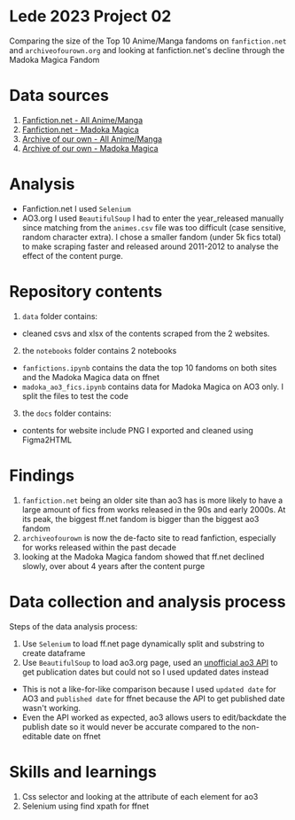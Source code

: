 # Lede 2023 Project 02
Comparing the size of the Top 10 Anime/Manga fandoms on `fanfiction.net` and `archiveofourown.org` and looking at fanfiction.net's decline through the Madoka Magica Fandom

# Data sources
1. [Fanfiction.net - All Anime/Manga](https://www.fanfiction.net/anime/)
2. [Fanfiction.net - Madoka Magica](https://www.fanfiction.net/anime/Puella-Magi-Madoka-Magica-%E9%AD%94%E6%B3%95%E5%B0%91%E5%A5%B3%E3%81%BE%E3%81%A9%E3%81%8B-%E3%83%9E%E3%82%AE%E3%82%AB/)
3. [Archive of our own - All Anime/Manga](https://archiveofourown.org/media/Anime%20*a*%20Manga/fandoms)
4. [Archive of our own - Madoka Magica](https://archiveofourown.org/tags/Mahou%20Shoujo%20Madoka%20Magika%20%7C%20Puella%20Magi%20Madoka%20Magica/works?page=1)

# Analysis
- Fanfiction.net I used `Selenium`
- AO3.org I used `BeautifulSoup`
I had to enter the year_released manually since matching from the `animes.csv` file was too difficult (case sensitive, random character extra). 
I chose a smaller fandom (under 5k fics total) to make scraping faster and released around 2011-2012 to analyse the effect of the content purge. 

# Repository contents
1. `data` folder contains:
- cleaned csvs and xlsx of the contents scraped from the 2 websites.
2. the `notebooks` folder contains 2 notebooks
- `fanfictions.ipynb` contains the data the top 10 fandoms on both sites and the Madoka Magica data on ffnet
- `madoka_ao3_fics.ipynb` contains data for Madoka Magica on AO3 only. I split the files to test the code
3. the `docs` folder contains:
- contents for website include PNG I exported and cleaned using Figma2HTML

# Findings
1. `fanfiction.net` being an older site than ao3 has is more likely to have a large amount of fics from works released in the 90s and early 2000s. At its peak, the biggest ff.net fandom is bigger than the biggest ao3 fandom 
2. `archiveofourown` is now the de-facto site to read fanfiction, especially for works released within the past decade
3. looking at the Madoka Magica fandom showed that ff.net declined slowly, over about 4 years after the content purge 

# Data collection and analysis process
Steps of the data analysis process:
1. Use `Selenium` to load ff.net page dynamically 
split and substring to create dataframe
2. Use `BeautifulSoup` to load ao3.org page, used an [unofficial ao3 API](https://pypi.org/project/ao3-api/) to get publication dates but could not so I used updated dates instead 
- This is not a like-for-like comparison because I used `updated date` for AO3 and `published date` for ffnet because the API to get published date wasn't working. 
- Even the API worked as expected, ao3 allows users to edit/backdate the publish date so it would never be accurate compared to the non-editable date on ffnet


# Skills and learnings
1. Css selector and looking at the attribute of each element for ao3
2. Selenium using find xpath for ffnet

